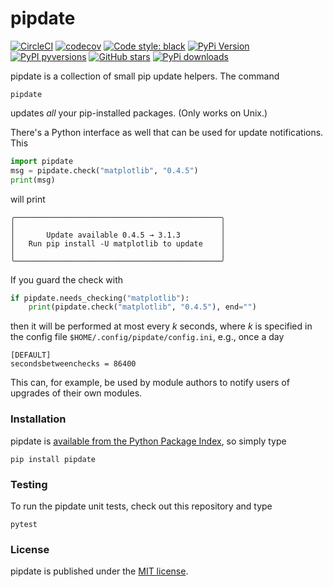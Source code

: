 # pipdate

[![CircleCI](https://img.shields.io/circleci/project/github/nschloe/pipdate/master.svg?style=flat-square)](https://circleci.com/gh/nschloe/pipdate/tree/master)
[![codecov](https://img.shields.io/codecov/c/github/nschloe/pipdate.svg?style=flat-square)](https://codecov.io/gh/nschloe/pipdate)
[![Code style: black](https://img.shields.io/badge/code%20style-black-000000.svg?style=flat-square)](https://github.com/psf/black)
[![PyPi Version](https://img.shields.io/pypi/v/pipdate.svg?style=flat-square)](https://pypi.python.org/pypi/pipdate)
[![PyPI pyversions](https://img.shields.io/pypi/pyversions/pipdate.svg?style=flat-square)](https://pypi.org/pypi/pipdate/)
[![GitHub stars](https://img.shields.io/github/stars/nschloe/pipdate.svg?style=flat-square&logo=github&label=Stars&logoColor=white)](https://github.com/nschloe/pipdate)
[![PyPi downloads](https://img.shields.io/pypi/dm/pipdate.svg?style=flat-square)](https://pypistats.org/packages/pipdate)

pipdate is a collection of small pip update helpers. The command
```
pipdate
```
updates _all_ your pip-installed packages. (Only works on Unix.)

There's a Python interface as well that can be used for update notifications.
This
```python
import pipdate
msg = pipdate.check("matplotlib", "0.4.5")
print(msg)
```
will print
```
╭──────────────────────────────────────────────╮
│                                              │
│       Update available 0.4.5 → 3.1.3         │
│   Run pip install -U matplotlib to update    │
│                                              │
╰──────────────────────────────────────────────╯
```

If you guard the check with
```python
if pipdate.needs_checking("matplotlib"):
    print(pipdate.check("matplotlib", "0.4.5"), end="")
```
then it will be performed at most every _k_ seconds, where _k_ is specified
in the config file `$HOME/.config/pipdate/config.ini`, e.g., once a day
```
[DEFAULT]
secondsbetweenchecks = 86400
```
This can, for example, be used by module authors to notify users of upgrades of
their own modules.

### Installation

pipdate is [available from the Python Package
Index](https://pypi.org/project/pipdate/), so simply type
```
pip install pipdate
```

### Testing

To run the pipdate unit tests, check out this repository and type
```
pytest
```

### License

pipdate is published under the [MIT license](https://en.wikipedia.org/wiki/MIT_License).
